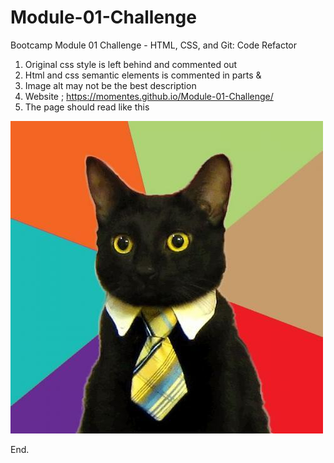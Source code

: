 # Module-01-Challenge
Bootcamp Module 01 Challenge - HTML, CSS, and Git: Code Refactor

1. Original css style is left behind and commented out
2. Html and css semantic elements is commented in parts <Start> & <End>
3. Image alt may not be the best description
4. Website ; https://momentes.github.io/Module-01-Challenge/
5. The page should read like this
    <image ref=/.>

<img src="Images/business-cat.jpg">

End.
